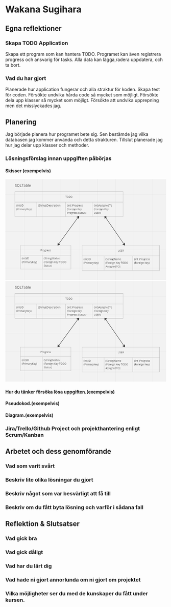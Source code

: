 # Wakana Sugihara

## Egna reflektioner

### Skapa TODO Application

Skapa ett program som kan hantera TODO. 
Programet kan även registrera progress och ansvarig för tasks. 
Alla data kan lägga,radera uppdatera, och ta bort. 

### Vad du har gjort
Planerade hur application fungerar och alla straktur för koden. 
Skapa test för coden. 
Försökte undvika hårda code så mycket som möjligt. 
Försökte dela upp klasser så mycket som möjligt. 
Försökte att undvika upprepning men det misslyckades jag. 

## Planering
Jag började planera hur programet bete sig. 
Sen bestämde jag vilka databasen jag kommer använda och detta strakturen. 
Tillslut planerade jag hur jag delar upp klasser och methoder. 

### Lösningsförslag innan uppgiften påbörjas


#### Skisser (exempelvis)
![SQLITe](./SQLite.png)
![SQLITe](./SQLite.png)
#### Hur du tänker försöka lösa uppgiften.(exempelvis)

#### Pseudokod.(exempelvis)

#### Diagram.(exempelvis)

### Jira/Trello/Github Project och projekthantering enligt Scrum/Kanban

## Arbetet och dess genomförande

### Vad som varit svårt

### Beskriv lite olika lösningar du gjort

### Beskriv något som var besvärligt att få till

### Beskriv om du fått byta lösning och varför i sådana fall

## Reflektion & Slutsatser

### Vad gick bra

### Vad gick dåligt

### Vad har du lärt dig

### Vad hade ni gjort annorlunda om ni gjort om projektet

### Vilka möjligheter ser du med de kunskaper du fått under kursen.
